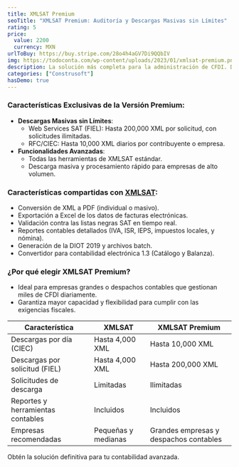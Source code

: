 ```yaml
---
title: XMLSAT Premium
seoTitle: "XMLSAT Premium: Auditoría y Descargas Masivas sin Límites"
rating: 5
price:
  value: 2200
  currency: MXN
urlToBuy: https://buy.stripe.com/28o4h4aGV7Di9QQbIV
img: https://todoconta.com/wp-content/uploads/2023/01/xmlsat-premium.png
description: La solución más completa para la administración de CFDI. Diseñado para empresas y profesionales que necesitan máxima capacidad de procesamiento y descarga masiva de comprobantes fiscales.
categories: ["Construsoft"]
hasDemo: true
---
```

### Características Exclusivas de la Versión Premium:

- **Descargas Masivas sin Límites**:
  - Web Services SAT (FIEL): Hasta 200,000 XML por solicitud, con solicitudes ilimitadas.
  - RFC/CIEC: Hasta 10,000 XML diarios por contribuyente o empresa.
- **Funcionalidades Avanzadas**:
  - Todas las herramientas de XMLSAT estándar.
  - Descarga masiva y procesamiento rápido para empresas de alto volumen.

### Características compartidas con [XMLSAT](/producto/xmlsat):
  - Conversión de XML a PDF (individual o masivo).
  - Exportación a Excel de los datos de facturas electrónicas.
  - Validación contra las listas negras SAT en tiempo real.
  - Reportes contables detallados (IVA, ISR, IEPS, impuestos locales, y nómina).
  - Generación de la DIOT 2019 y archivos batch.
  - Convertidor para contabilidad electrónica 1.3 (Catálogo y Balanza).

### ¿Por qué elegir XMLSAT Premium?
  - Ideal para empresas grandes o despachos contables que gestionan miles de CFDI diariamente.
  - Garantiza mayor capacidad y flexibilidad para cumplir con las exigencias fiscales.

| Característica                    | XMLSAT              | XMLSAT Premium                         |
|-----------------------------------|---------------------|----------------------------------------|
| Descargas por día (CIEC)          | Hasta 4,000 XML     | Hasta 10,000 XML                       |
| Descargas por solicitud (FIEL)    | Hasta 4,000 XML     | Hasta 200,000 XML                      |
| Solicitudes de descarga           | Limitadas           | Ilimitadas                             |
| Reportes y herramientas contables | 	Incluidos          | Incluidos                              |
| Empresas recomendadas             | Pequeñas y medianas | Grandes empresas y despachos contables |

Obtén la solución definitiva para tu contabilidad avanzada.
